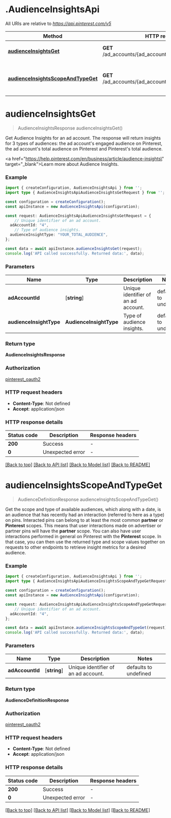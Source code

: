 # .AudienceInsightsApi

All URIs are relative to *https://api.pinterest.com/v5*

Method | HTTP request | Description
------------- | ------------- | -------------
[**audienceInsightsGet**](AudienceInsightsApi.md#audienceInsightsGet) | **GET** /ad_accounts/{ad_account_id}/audience_insights | Get audience insights
[**audienceInsightsScopeAndTypeGet**](AudienceInsightsApi.md#audienceInsightsScopeAndTypeGet) | **GET** /ad_accounts/{ad_account_id}/insights/audiences | Get audience insights scope and type


# **audienceInsightsGet**
> AudienceInsightsResponse audienceInsightsGet()

Get Audience Insights for an ad account. The response will return insights for 3 types of audiences: the ad account\'s engaged audience on Pinterest, the ad account\'s total audience on Pinterest and Pinterest\'s total audience.<p/> <a href=\"https://help.pinterest.com/en/business/article/audience-insights\" target=\"_blank\">Learn more about Audience Insights</a>.

### Example


```typescript
import { createConfiguration, AudienceInsightsApi } from '';
import type { AudienceInsightsApiAudienceInsightsGetRequest } from '';

const configuration = createConfiguration();
const apiInstance = new AudienceInsightsApi(configuration);

const request: AudienceInsightsApiAudienceInsightsGetRequest = {
    // Unique identifier of an ad account.
  adAccountId: "4",
    // Type of audience insights.
  audienceInsightType: "YOUR_TOTAL_AUDIENCE",
};

const data = await apiInstance.audienceInsightsGet(request);
console.log('API called successfully. Returned data:', data);
```


### Parameters

Name | Type | Description  | Notes
------------- | ------------- | ------------- | -------------
 **adAccountId** | [**string**] | Unique identifier of an ad account. | defaults to undefined
 **audienceInsightType** | **AudienceInsightType** | Type of audience insights. | defaults to undefined


### Return type

**AudienceInsightsResponse**

### Authorization

[pinterest_oauth2](README.md#pinterest_oauth2)

### HTTP request headers

 - **Content-Type**: Not defined
 - **Accept**: application/json


### HTTP response details
| Status code | Description | Response headers |
|-------------|-------------|------------------|
**200** | Success |  -  |
**0** | Unexpected error |  -  |

[[Back to top]](#) [[Back to API list]](README.md#documentation-for-api-endpoints) [[Back to Model list]](README.md#documentation-for-models) [[Back to README]](README.md)

# **audienceInsightsScopeAndTypeGet**
> AudienceDefinitionResponse audienceInsightsScopeAndTypeGet()

Get the scope and type of available audiences, which along with a date, is an audience that has recently had an interaction (referred to here as a type) on pins. Interacted pins can belong to at least the most common **partner** or **Pinterest** scopes. This means that user interactions made on advertiser or partner pins will have the **partner** scope. You can also have user interactions performed in general on Pinterest with the **Pinterest** scope. In that case, you can then use the returned type and scope values together on requests to other endpoints to retrieve insight metrics for a desired audience.

### Example


```typescript
import { createConfiguration, AudienceInsightsApi } from '';
import type { AudienceInsightsApiAudienceInsightsScopeAndTypeGetRequest } from '';

const configuration = createConfiguration();
const apiInstance = new AudienceInsightsApi(configuration);

const request: AudienceInsightsApiAudienceInsightsScopeAndTypeGetRequest = {
    // Unique identifier of an ad account.
  adAccountId: "4",
};

const data = await apiInstance.audienceInsightsScopeAndTypeGet(request);
console.log('API called successfully. Returned data:', data);
```


### Parameters

Name | Type | Description  | Notes
------------- | ------------- | ------------- | -------------
 **adAccountId** | [**string**] | Unique identifier of an ad account. | defaults to undefined


### Return type

**AudienceDefinitionResponse**

### Authorization

[pinterest_oauth2](README.md#pinterest_oauth2)

### HTTP request headers

 - **Content-Type**: Not defined
 - **Accept**: application/json


### HTTP response details
| Status code | Description | Response headers |
|-------------|-------------|------------------|
**200** | Success |  -  |
**0** | Unexpected error |  -  |

[[Back to top]](#) [[Back to API list]](README.md#documentation-for-api-endpoints) [[Back to Model list]](README.md#documentation-for-models) [[Back to README]](README.md)


